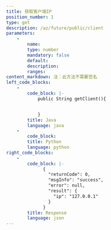 ```yaml
---
title: 获取客户端IP
position_number: 1
type: get
description: /az/future/public/client
parameters:
    -
        name:
        type: number
        mandatory: false
        default:
        description:
        ranges:
content_markdown: 注：此方法不需要签名
left_code_blocks:
    -
        code_block: |-
            public String getClient(){


            }
        title: Java
        language: java
    -
        code_block:
        title: Python
        language: python
right_code_blocks:
    -
        code_block: |-
              {
                "returnCode": 0,
                "msgInfo": "success",
                "error": null,
                "result": {
                  "ip": "127.0.0.1"
                }
              }
        title: Response
        language: json
---
```

